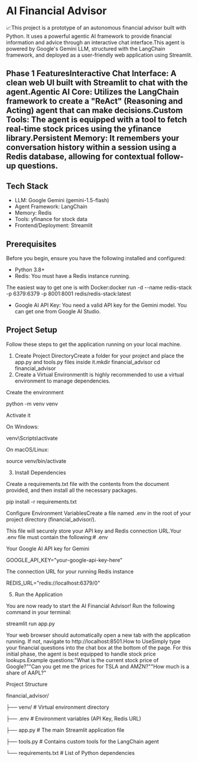 # AI Financial Advisor 

📈This project is a prototype of an autonomous financial advisor built with Python. It uses a powerful agentic AI framework to provide financial information and advice through an interactive chat interface.This agent is powered by Google's Gemini LLM, structured with the LangChain framework, and deployed as a user-friendly web application using Streamlit.

## Phase 1 FeaturesInteractive Chat Interface: A clean web UI built with Streamlit to chat with the agent.Agentic AI Core: Utilizes the LangChain framework to create a "ReAct" (Reasoning and Acting) agent that can make decisions.Custom Tools: The agent is equipped with a tool to fetch real-time stock prices using the yfinance library.Persistent Memory: It remembers your conversation history within a session using a Redis database, allowing for contextual follow-up questions.

## Tech Stack

- LLM: Google Gemini (gemini-1.5-flash)
- Agent Framework: LangChain
- Memory: Redis
- Tools: yfinance for stock data
- Frontend/Deployment: Streamlit

## Prerequisites

Before you begin, ensure you have the following installed and configured:

- Python 3.8+
- Redis: You must have a Redis instance running.

The easiest way to get one is with Docker:docker run -d --name redis-stack -p 6379:6379 -p 8001:8001 redis/redis-stack:latest

- Google AI API Key: You need a valid API key for the Gemini model. You can get one from Google AI Studio.


## Project Setup

Follow these steps to get the application running on your local machine.

1. Create Project DirectoryCreate a folder for your project and place the app.py and tools.py files inside it.mkdir financial_advisor
cd financial_advisor
2. Create a Virtual EnvironmentIt is highly recommended to use a virtual environment to manage dependencies.

Create the environment

python -m venv venv

Activate it

On Windows:

venv\Scripts\activate

On macOS/Linux:

source venv/bin/activate

3. Install Dependencies

Create a requirements.txt file with the contents from the document provided, and then install all the necessary packages.

pip install -r requirements.txt

Configure Environment VariablesCreate a file named .env in the root of your project directory (financial_advisor/). 

This file will securely store your API key and Redis connection URL.Your .env file must contain the following:# .env

Your Google AI API key for Gemini

GOOGLE_API_KEY="your-google-api-key-here"

The connection URL for your running Redis instance

REDIS_URL="redis://localhost:6379/0"

5. Run the Application

You are now ready to start the AI Financial Advisor! Run the following command in your terminal:

streamlit run app.py

Your web browser should automatically open a new tab with the application running. If not, navigate to http://localhost:8501.How to UseSimply type your financial questions into the chat box at the bottom of the page. For this initial phase, the agent is best equipped to handle stock price lookups.Example questions:"What is the current stock price of Google?""Can you get me the prices for TSLA and AMZN?""How much is a share of AAPL?"

Project Structure

financial_advisor/

├── venv/                   # Virtual environment directory

├── .env                    # Environment variables (API Key, Redis URL)

├── app.py                  # The main Streamlit application file

├── tools.py                # Contains custom tools for the LangChain agent

└── requirements.txt        # List of Python dependencies
